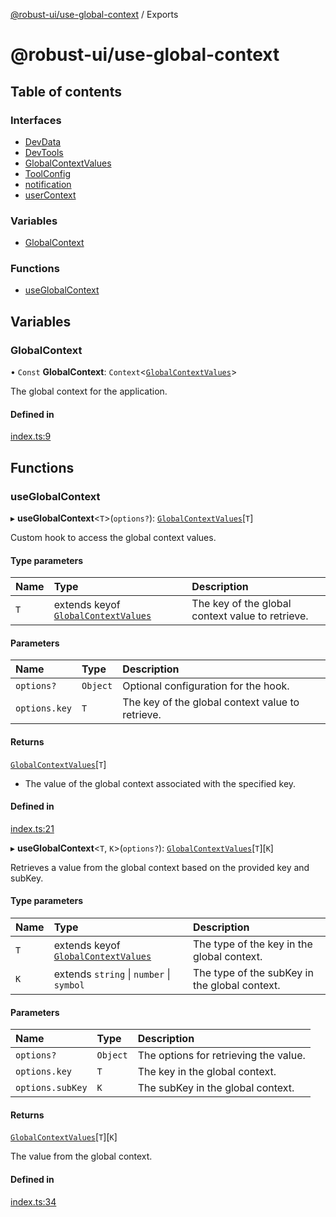 [@robust-ui/use-global-context](README.md) / Exports

# @robust-ui/use-global-context

## Table of contents

### Interfaces

- [DevData](interfaces/DevData.md)
- [DevTools](interfaces/DevTools.md)
- [GlobalContextValues](interfaces/GlobalContextValues.md)
- [ToolConfig](interfaces/ToolConfig.md)
- [notification](interfaces/notification.md)
- [userContext](interfaces/userContext.md)

### Variables

- [GlobalContext](modules.md#globalcontext)

### Functions

- [useGlobalContext](modules.md#useglobalcontext)

## Variables

### GlobalContext

• `Const` **GlobalContext**: `Context`\<[`GlobalContextValues`](interfaces/GlobalContextValues.md)\>

The global context for the application.

#### Defined in

[index.ts:9](https://github.com/nahuelRosas/robust-ui/blob/bbc15f2/packages/hooks/use-global-context/src/index.ts#L9)

## Functions

### useGlobalContext

▸ **useGlobalContext**\<`T`\>(`options?`): [`GlobalContextValues`](interfaces/GlobalContextValues.md)[`T`]

Custom hook to access the global context values.

#### Type parameters

| Name | Type                                                                     | Description                                      |
| :--- | :----------------------------------------------------------------------- | :----------------------------------------------- |
| `T`  | extends keyof [`GlobalContextValues`](interfaces/GlobalContextValues.md) | The key of the global context value to retrieve. |

#### Parameters

| Name          | Type     | Description                                      |
| :------------ | :------- | :----------------------------------------------- |
| `options?`    | `Object` | Optional configuration for the hook.             |
| `options.key` | `T`      | The key of the global context value to retrieve. |

#### Returns

[`GlobalContextValues`](interfaces/GlobalContextValues.md)[`T`]

- The value of the global context associated with the specified key.

#### Defined in

[index.ts:21](https://github.com/nahuelRosas/robust-ui/blob/bbc15f2/packages/hooks/use-global-context/src/index.ts#L21)

▸ **useGlobalContext**\<`T`, `K`\>(`options?`): [`GlobalContextValues`](interfaces/GlobalContextValues.md)[`T`][`K`]

Retrieves a value from the global context based on the provided key and subKey.

#### Type parameters

| Name | Type                                                                     | Description                                   |
| :--- | :----------------------------------------------------------------------- | :-------------------------------------------- |
| `T`  | extends keyof [`GlobalContextValues`](interfaces/GlobalContextValues.md) | The type of the key in the global context.    |
| `K`  | extends `string` \| `number` \| `symbol`                                 | The type of the subKey in the global context. |

#### Parameters

| Name             | Type     | Description                           |
| :--------------- | :------- | :------------------------------------ |
| `options?`       | `Object` | The options for retrieving the value. |
| `options.key`    | `T`      | The key in the global context.        |
| `options.subKey` | `K`      | The subKey in the global context.     |

#### Returns

[`GlobalContextValues`](interfaces/GlobalContextValues.md)[`T`][`K`]

The value from the global context.

#### Defined in

[index.ts:34](https://github.com/nahuelRosas/robust-ui/blob/bbc15f2/packages/hooks/use-global-context/src/index.ts#L34)
